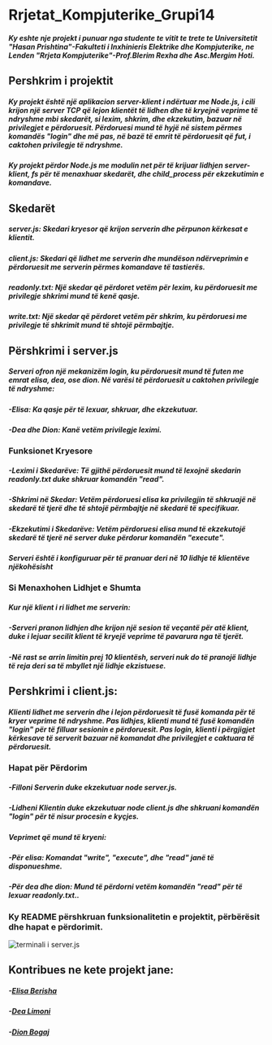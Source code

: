 # Rrjetat_Kompjuterike_Grupi14
##### Ky eshte nje projekt i punuar nga studente te vitit te trete te Universitetit "Hasan Prishtina"-Fakulteti i Inxhinieris Elektrike dhe Kompjuterike, ne Lenden "Rrjeta Kompjuterike"-Prof.Blerim Rexha dhe Asc.Mergim Hoti.


## Pershkrim i projektit
##### Ky projekt është një aplikacion server-klient i ndërtuar me Node.js, i cili krijon një server TCP që lejon klientët të lidhen dhe të kryejnë veprime të ndryshme mbi skedarët, si lexim, shkrim, dhe ekzekutim, bazuar në privilegjet e përdoruesit. Përdoruesi mund të hyjë në sistem përmes komandës "login" dhe më pas, në bazë të emrit të përdoruesit që fut, i caktohen privilegje të ndryshme. 

##### Ky projekt përdor Node.js me modulin net për të krijuar lidhjen server-klient, fs për të menaxhuar skedarët, dhe child_process për ekzekutimin e komandave.


## Skedarët
##### server.js: Skedari kryesor që krijon serverin dhe përpunon kërkesat e klientit.
##### client.js: Skedari që lidhet me serverin dhe mundëson ndërveprimin e përdoruesit me serverin përmes komandave të tastierës.
##### readonly.txt: Një skedar që përdoret vetëm për lexim, ku përdoruesit me privilegje shkrimi mund të kenë qasje.
##### write.txt: Një skedar që përdoret vetëm për shkrim, ku përdoruesi me privilegje të shkrimit mund të shtojë përmbajtje.

## Përshkrimi i server.js
##### Serveri ofron një mekanizëm login, ku përdoruesit mund të futen me emrat elisa, dea, ose dion. Në varësi të përdoruesit u caktohen privilegje të ndryshme:
##### -Elisa: Ka qasje për të lexuar, shkruar, dhe ekzekutuar.
 ##### -Dea dhe Dion: Kanë vetëm privilegje leximi.

### Funksionet Kryesore
 ##### -Leximi i Skedarëve: Të gjithë përdoruesit mund të lexojnë skedarin readonly.txt duke shkruar komandën "read".
##### -Shkrimi në Skedar: Vetëm përdoruesi elisa ka privilegjin të shkruajë në skedarë të tjerë dhe të shtojë përmbajtje në skedarë të specifikuar.
##### -Ekzekutimi i Skedarëve: Vetëm përdoruesi elisa mund të ekzekutojë skedarë të tjerë në server duke përdorur komandën "execute".

##### Serveri është i konfiguruar për të pranuar deri në 10 lidhje të klientëve njëkohësisht
### Si Menaxhohen Lidhjet e Shumta
##### Kur një klient i ri lidhet me serverin:

##### -Serveri pranon lidhjen dhe krijon një sesion të veçantë për atë klient, duke i lejuar secilit klient të kryejë veprime të pavarura nga të tjerët.
##### -Në rast se arrin limitin prej 10 klientësh, serveri nuk do të pranojë lidhje të reja deri sa të mbyllet një lidhje ekzistuese.




## Pershkrimi i client.js:
##### Klienti lidhet me serverin dhe i lejon përdoruesit të fusë komanda për të kryer veprime të ndryshme. Pas lidhjes, klienti mund të fusë komandën "login" për të filluar sesionin e përdoruesit. Pas login, klienti i përgjigjet kërkesave të serverit bazuar në komandat dhe privilegjet e caktuara të përdoruesit.

### Hapat për Përdorim
 ##### -Filloni Serverin duke ekzekutuar node server.js.
 ##### -Lidheni Klientin duke ekzekutuar node client.js dhe shkruani komandën "login" për të nisur procesin e kyçjes.
##### Veprimet që mund të kryeni:
 ##### -Për elisa: Komandat "write", "execute", dhe "read" janë të disponueshme.
 ##### -Për dea dhe dion: Mund të përdorni vetëm komandën "read" për të lexuar readonly.txt..

 ###  Ky README përshkruan funksionalitetin e projektit, përbërësit dhe hapat e përdorimit.

![terminali i server.js](images/https://github.com/ElisaBerisha/Rrjetat_Kompjuterike_Grupi14/blob/main/images/Screenshot%202024-11-16%20174111.png)


## Kontribues ne kete projekt jane:
##### -[Elisa Berisha ](https://github.com/ElisaBerisha)
##### -[Dea Limoni ](https://github.com/DeaLimoni)
##### -[Dion Bogaj ](https://github.com/dioni5)




